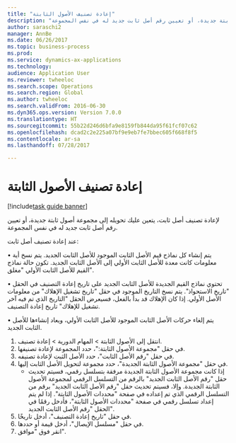 ```yaml
--- 
title: "إعادة تصنيف الأصول الثابتة"
description: "لإعادة تصنيف أصل ثابت، يتعين عليك تحويله إلى مجموعة أصول ثابتة جديدة، أو تعيين رقم أصل ثابت جديد له في نفس المجموعة."
author: saraschi2
manager: AnnBe
ms.date: 06/26/2017
ms.topic: business-process
ms.prod: 
ms.service: dynamics-ax-applications
ms.technology: 
audience: Application User
ms.reviewer: twheeloc
ms.search.scope: Operations
ms.search.region: Global
ms.author: twheeloc
ms.search.validFrom: 2016-06-30
ms.dyn365.ops.version: Version 7.0.0
ms.translationtype: HT
ms.sourcegitcommit: 55b22d246d6bfa9e8159fb844da95f61fcf07c62
ms.openlocfilehash: dcad2c2e225a07bf9e9eb7fe7bbec605f668f8f5
ms.contentlocale: ar-sa
ms.lasthandoff: 07/28/2017

---
```

# <a name="reclassify-fixed-assets"></a>إعادة تصنيف الأصول الثابتة

[!include[task guide banner](../../includes/task-guide-banner.md)]

لإعادة تصنيف أصل ثابت، يتعين عليك تحويله إلى مجموعة أصول ثابتة جديدة، أو تعيين رقم أصل ثابت جديد له في نفس المجموعة. 

عند إعادة تصنيف أصل ثابت:

• يتم إنشاء كل نماذج قيم الأصل الثابت الموجود للأصل الثابت الجديد. يتم نسخ أية معلومات كانت معدة للأصل الثابت الأولي إلى الأصل الثابت الجديد. تكون حالة نماذج القيم للأصل الثابت الأولي "مغلق". 

• تحتوي نماذج القيم الجديدة للأصل الثابت الجديد على تاريخ إعادة التصنيف في الحقل "تاريخ الاستحواذ". يتم نسخ التاريخ الموجود في حقل "تاريخ تشغيل الإهلاك‬" من معلومات الأصل الأولي. إذا كان الإهلاك قد بدأ بالفعل، فسيعرض الحقل "التاريخ الذي تم فيه آخر تشغيل للإهلاك‬" تاريخ إعادة التصنيف. 

• يتم إلغاء حركات الأصل الثابت الموجود للأصل الثابت الأولي، ويعاد إنشاءها للأصل الثابت الجديد.

1. انتقل إلى الأصول الثابتة > المهام الدورية > إعادة تصنيف‬.
2. في حقل "مجموعة الأصول الثابتة:"، حدد المجموعة لإعادة تصنيفها.
3. في حقل "رقم الأصل الثابت"، حدد الأصل الثبت لإعادة تصنيفه.
4. في حقل "مجموعة الأصول الثابتة الجديدة‬"، حدد مجموعة لتحويل الأصل الثابت إليها.
    * إذا كانت مجموعة الأصول الثابتة الجديدة مرفقة بتسلسل رقمي، فسيتم تحديث حقل "رقم الأصل الثابت الجديد" بالرقم من التسلسل الرقمي لمجموعة الأصول الثابتة الجديدة. وإلا، فسيتم تحديث حقل "رقم الأصل الثابت الجديد" برقم من التسلسل الرقمي الذي تم إعداده في صفحة "محددات الأصول الثابتة‬". إذا لم يتم إعداد تسلسل رقمي في صفحة "محددات الأصول الثابتة‬"، فأدخل رقمًا في الحقل "رقم الأصل الثابت الجديد‬".  
5. في حقل "تاريخ إعادة التصنيف"، أدخل تاريخًا.
6. في حقل "مسلسل الإيصال‬"، أدخل قيمة أو حددها.
7. انقر فوق "موافق".


